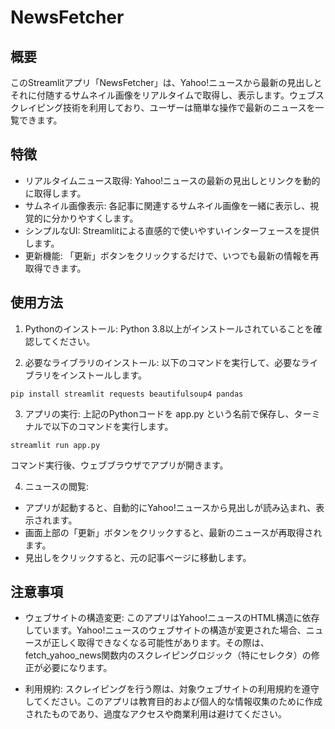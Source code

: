 # NewsFetcher

## 概要
このStreamlitアプリ「NewsFetcher」は、Yahoo!ニュースから最新の見出しとそれに付随するサムネイル画像をリアルタイムで取得し、表示します。ウェブスクレイピング技術を利用しており、ユーザーは簡単な操作で最新のニュースを一覧できます。

## 特徴
- リアルタイムニュース取得: Yahoo!ニュースの最新の見出しとリンクを動的に取得します。
- サムネイル画像表示: 各記事に関連するサムネイル画像を一緒に表示し、視覚的に分かりやすくします。
- シンプルなUI: Streamlitによる直感的で使いやすいインターフェースを提供します。
- 更新機能: 「更新」ボタンをクリックするだけで、いつでも最新の情報を再取得できます。

## 使用方法
1. Pythonのインストール:
Python 3.8以上がインストールされていることを確認してください。

2. 必要なライブラリのインストール:
以下のコマンドを実行して、必要なライブラリをインストールします。
```
pip install streamlit requests beautifulsoup4 pandas
```
3. アプリの実行:
上記のPythonコードを app.py という名前で保存し、ターミナルで以下のコマンドを実行します。
```
streamlit run app.py
```
コマンド実行後、ウェブブラウザでアプリが開きます。

4. ニュースの閲覧:

- アプリが起動すると、自動的にYahoo!ニュースから見出しが読み込まれ、表示されます。
- 画面上部の「更新」ボタンをクリックすると、最新のニュースが再取得されます。
- 見出しをクリックすると、元の記事ページに移動します。

## 注意事項
- ウェブサイトの構造変更: このアプリはYahoo!ニュースのHTML構造に依存しています。Yahoo!ニュースのウェブサイトの構造が変更された場合、ニュースが正しく取得できなくなる可能性があります。その際は、fetch_yahoo_news関数内のスクレイピングロジック（特にセレクタ）の修正が必要になります。

- 利用規約: スクレイピングを行う際は、対象ウェブサイトの利用規約を遵守してください。このアプリは教育目的および個人的な情報収集のために作成されたものであり、過度なアクセスや商業利用は避けてください。


